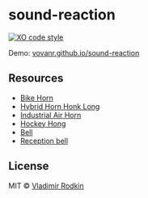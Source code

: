 # sound-reaction

[![XO code style][codestyle-image]][codestyle-url]

Demo: [vovanr.github.io/sound-reaction][demo]

## Resources

- [Bike Horn](https://www.freesound.org/people/Stickinthemud/sounds/27880/)
- [Hybrid Horn Honk Long](https://www.freesound.org/people/DomainHunter/sounds/378106/)
- [Industrial Air Horn](https://www.freesound.org/people/mcpable/sounds/131930/)
- [Hockey Hong](https://www.freesound.org/people/YleArkisto/sounds/361537/)
- [Bell](https://www.freesound.org/people/juskiddink/sounds/74920/)
- [Reception bell](https://www.freesound.org/people/cdrk/sounds/264594/)

## License
MIT © [Vladimir Rodkin](https://github.com/VovanR)

[demo]: http://vovanr.github.io/sound-reaction

[codestyle-url]: https://github.com/sindresorhus/xo
[codestyle-image]: https://img.shields.io/badge/code_style-XO-5ed9c7.svg?style=flat-square
